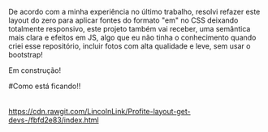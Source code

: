 ﻿
De acordo com a minha experiência no último trabalho, resolvi refazer este layout do zero para aplicar fontes do formato "em" no CSS deixando totalmente responsivo, este projeto também vai receber, uma semântica mais clara e efeitos em JS, algo que eu não tinha o conhecimento quando criei esse repositório, incluir fotos com alta qualidade e leve, sem usar o bootstrap!


Em construção!

#Como está ficando!!

######

https://cdn.rawgit.com/LincolnLink/Profite-layout-get-devs-/fbfd2e83/index.html


